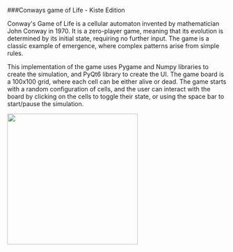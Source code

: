 ###Conways game of Life - Kiste Edition

<p>Conway's Game of Life is a cellular automaton invented by mathematician John Conway in 1970. It is a zero-player game, meaning that its evolution is determined by its initial state, requiring no further input. The game is a classic example of emergence, where complex patterns arise from simple rules.</p>

<p>This implementation of the game uses Pygame and Numpy libraries to create the simulation, and PyQt6 library to create the UI. The game board is a 100x100 grid, where each cell can be either alive or dead. The game starts with a random configuration of cells, and the user can interact with the board by clicking on the cells to toggle their state, or using the space bar to start/pause the simulation.</p>

<img src="https://upload.wikimedia.org/wikipedia/commons/e/e5/Gospers_glider_gun.gif" width="300">
